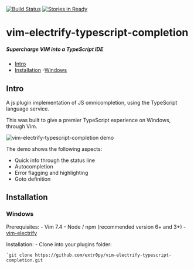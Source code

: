 [![Build Status](https://travis-ci.org/extr0py/vim-electrify-typescript-completion.svg?branch=enable-travis-ci)](https://travis-ci.org/extr0py/vim-electrify-typescript-completion)
[![Stories in Ready](https://badge.waffle.io/extr0py/vim-electrify-typescript-completion.png?label=ready&title=Ready)](https://waffle.io/extr0py/vim-electrify-typescript-completion)
# vim-electrify-typescript-completion
##### Supercharge VIM into a TypeScript IDE

- [Intro](#intro)
- [Installation](#installation)
    -[Windows](#windows)

Intro
------

A js plugin implementation of JS omnicompletion, using the TypeScript language service.

This was built to give a premier TypeScript experience on  Windows, through Vim.

![vim-electrify-typescript-completion demo](http://imgur.com/0Y3dvWB.gif)

The demo shows the following aspects:
- Quick info through the status line
- Autocompletion
- Error flagging and highlighting
- Goto definition


Installation
------

### Windows

Prerequisites:
    - Vim 7.4
    - Node / npm (recommended version 6+ and 3+)
    - [vim-electrify](https://github.com/extr0py/vim-electrify)

Installation:
    - Clone into your plugins folder:

    `git clone https://github.com/extr0py/vim-electrify-typescript-completion.git
